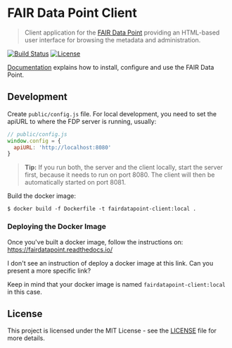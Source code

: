 # FAIR Data Point Client

> Client application for the [FAIR Data Point](https://github.com/FAIRDataTeam/FAIRDataPoint) providing an HTML-based user interface for browsing the metadata and administration.

[![Build Status](https://travis-ci.org/FAIRDataTeam/FAIRDataPoint-client.svg?branch=master)](https://travis-ci.org/FAIRDataTeam/FAIRDataPoint-client.svg?branch=master)
[![License](https://img.shields.io/badge/license-MIT-blue.svg)](LICENSE.md)


[Documentation](https://fairdatapoint.readthedocs.io/) explains how to install, configure and use the FAIR Data Point.


## Development

Create `public/config.js` file. For local development, you need to set the apiURL to where the FDP server is running, usually:

```js
// public/config.js
window.config = {
  apiURL: 'http://localhost:8080'
}
```

> **Tip:** If you run both, the server and the client locally, start the server first, because it needs to run on port 8080. The client will then be automatically started on port 8081.

Build the docker image: 
```
$ docker build -f Dockerfile -t fairdatapoint-client:local .
```

### Deploying the Docker Image

Once you've built a docker image, follow the instructions on:
https://fairdatapoint.readthedocs.io/

I don't see an instruction of deploy a docker image at this link. Can you present a more specific link?


Keep in mind that your docker image is named `fairdatapoint-client:local` in this case.

## License

This project is licensed under the MIT License - see the [LICENSE](LICENSE) file for more details.

